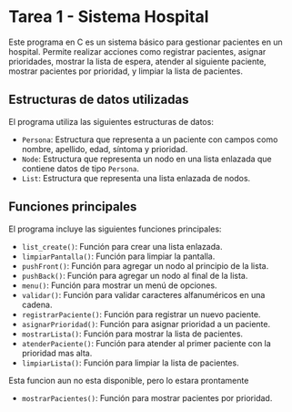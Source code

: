 # Tarea 1 - Sistema Hospital

Este programa en C es un sistema básico para gestionar pacientes en un hospital. Permite realizar acciones como registrar pacientes, asignar prioridades, mostrar la lista de espera, atender al siguiente paciente, mostrar pacientes por prioridad, y limpiar la lista de pacientes.

## Estructuras de datos utilizadas

El programa utiliza las siguientes estructuras de datos:

- `Persona`: Estructura que representa a un paciente con campos como nombre, apellido, edad, síntoma y prioridad.
- `Node`: Estructura que representa un nodo en una lista enlazada que contiene datos de tipo `Persona`.
- `List`: Estructura que representa una lista enlazada de nodos.

## Funciones principales

El programa incluye las siguientes funciones principales:

- `list_create()`: Función para crear una lista enlazada.
- `limpiarPantalla()`: Función para limpiar la pantalla.
- `pushFront()`: Función para agregar un nodo al principio de la lista.
- `pushBack()`: Función para agregar un nodo al final de la lista.
- `menu()`: Función para mostrar un menú de opciones.
- `validar()`: Función para validar caracteres alfanuméricos en una cadena.
- `registrarPaciente()`: Función para registrar un nuevo paciente.
- `asignarPrioridad()`: Función para asignar prioridad a un paciente.
- `mostrarLista()`: Función para mostrar la lista de pacientes.
- `atenderPaciente()`: Función para atender al primer paciente con la prioridad mas alta.
- `limpiarLista()`: Función para limpiar la lista de pacientes.

Esta funcion aun no esta disponible, pero lo estara prontamente
- `mostrarPacientes()`: Función para mostrar pacientes por prioridad.
